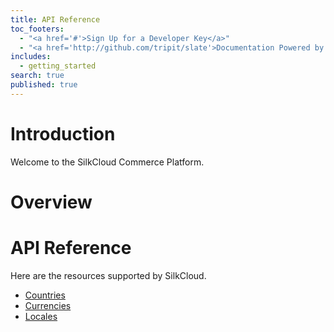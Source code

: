 ```yaml
---
title: API Reference
toc_footers: 
  - "<a href='#'>Sign Up for a Developer Key</a>"
  - "<a href='http://github.com/tripit/slate'>Documentation Powered by Slate</a>"
includes: 
  - getting_started
search: true
published: true
---
```


# Introduction

Welcome to the SilkCloud Commerce Platform.

# Overview

# API Reference

Here are the resources supported by SilkCloud.

- [Countries](api-docs/countries.html)
- [Currencies](api-docs/currencies.html)
- [Locales](api-docs/locales.html)
